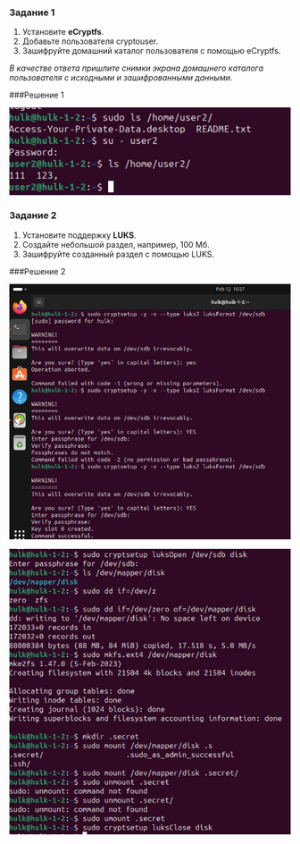### Задание 1

1. Установите **eCryptfs**.
2. Добавьте пользователя cryptouser.
3. Зашифруйте домашний каталог пользователя с помощью eCryptfs.


*В качестве ответа  пришлите снимки экрана домашнего каталога пользователя с исходными и зашифрованными данными.*  

###Решение 1

![1](https://github.com/znak72/13-02/blob/main/photo_2024-02-12%2010.30.42.jpeg)

### Задание 2

1. Установите поддержку **LUKS**.
2. Создайте небольшой раздел, например, 100 Мб.
3. Зашифруйте созданный раздел с помощью LUKS.

###Решение 2


![2](https://github.com/znak72/13-02/blob/main/photo_2024-02-12%2010.30.48.jpeg)


![3](https://github.com/znak72/13-02/blob/main/photo_2024-02-12%2010.30.50.jpeg)
